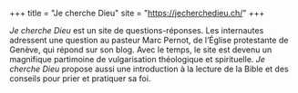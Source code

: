 +++
title = "Je cherche Dieu"
site = "https://jecherchedieu.ch/"
+++

*Je cherche Dieu* est un site de questions-réponses. Les internautes adressent une question au pasteur Marc Pernot, de l’Église protestante de Genève, qui répond sur son blog. Avec le temps, le site est devenu un magnifique partimoine de vulgarisation théologique et spirituelle. *Je cherche Dieu* propose aussi une introduction à la lecture de la Bible et des conseils pour prier et pratiquer sa foi.
